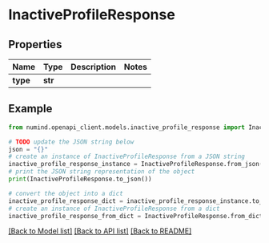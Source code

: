 # InactiveProfileResponse


## Properties

Name | Type | Description | Notes
------------ | ------------- | ------------- | -------------
**type** | **str** |  | 

## Example

```python
from numind.openapi_client.models.inactive_profile_response import InactiveProfileResponse

# TODO update the JSON string below
json = "{}"
# create an instance of InactiveProfileResponse from a JSON string
inactive_profile_response_instance = InactiveProfileResponse.from_json(json)
# print the JSON string representation of the object
print(InactiveProfileResponse.to_json())

# convert the object into a dict
inactive_profile_response_dict = inactive_profile_response_instance.to_dict()
# create an instance of InactiveProfileResponse from a dict
inactive_profile_response_from_dict = InactiveProfileResponse.from_dict(inactive_profile_response_dict)
```
[[Back to Model list]](../README.md#documentation-for-models) [[Back to API list]](../README.md#documentation-for-api-endpoints) [[Back to README]](../README.md)



